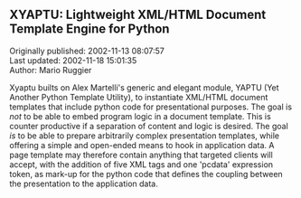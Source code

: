 ## XYAPTU: Lightweight XML/HTML Document Template Engine for Python  
Originally published: 2002-11-13 08:07:57  
Last updated: 2002-11-18 15:01:35  
Author: Mario Ruggier  
  
Xyaptu builts on Alex Martelli's generic and elegant module, YAPTU (Yet Another Python Template Utility), to instantiate XML/HTML document templates that include python code for presentational purposes. The goal is _not_ to be able to embed program logic in a document template. This is counter productive if a separation of content and logic is desired. The goal _is_ to be able to prepare arbitrarily complex presentation templates, while offering a simple and open-ended means to hook in application data. A page template may therefore contain anything that targeted clients will accept, with the addition of five XML tags and one 'pcdata' expression token, as mark-up for the python code that defines the coupling between the presentation to the application data.